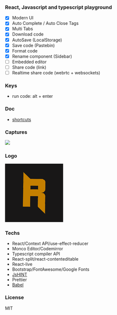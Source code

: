 ### React, Javascript and typescript playground  

- [x] Modern UI
- [x] Auto Complete / Auto Close Tags
- [x] Multi Tabs
- [x] Download code
- [x] AutoSave (LocalStorage)
- [x] Save code (Pastebin)
- [x] Format code
- [x] Rename component (Sidebar)
- [ ] Embedded editor
- [ ] Share code (link)
- [ ] Realtime share code (webrtc + websockets)

### Keys
- run code: alt + enter

### Doc
- [shortcuts](https://github.com/ajaxorg/ace/wiki/Default-Keyboard-Shortcuts)

### Captures

![](https://i.ibb.co/8gQDqZd/reacto.png)

### Logo

![](public/logo192.png)

### Techs
- React/Context API/use-effect-reducer
- Monco Editor/Codemirror
- Typescript compiler API
- React-split/react-contenteditable
- React-live
- Bootstrap/FontAwesome/Google Fonts
- [JsHINT](https://jshint.com/docs/)
- Prettier
- [Babel](https://babeljs.io/docs/en/babel-standalone)

### License
MIT